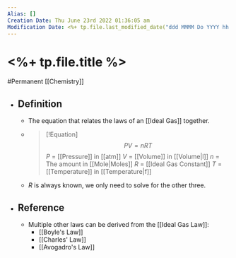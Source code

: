 ```yaml
---
Alias: []
Creation Date: Thu June 23rd 2022 01:36:05 am 
Modification Date: <%+ tp.file.last_modified_date("ddd MMMM Do YYYY hh:mm:ss a") %>
---
```

# <%+ tp.file.title %>
#Permanent [[Chemistry]]

- ## Definition
	- The equation that relates the laws of an [[Ideal Gas]] together.
	- > [!Equation]
	  > $$PV=nRT$$
	  > $P$ = [[Pressure]] in [[atm]]
	  > $V$ = [[Volume]] in [[Volume|l]]
	  > $n$ = The amount in [[Mole|Moles]]
	  > $R$ = [[Ideal Gas Constant]]
	  > $T$ = [[Temperature]] in [[Temperature|f]]
	- $R$ is always known, we only need to solve for the other three.
- ## Reference
	- Multiple other laws can be derived from the [[Ideal Gas Law]]:
		- [[Boyle's Law]]
		- [[Charles' Law]]
		- [[Avogadro's Law]]
